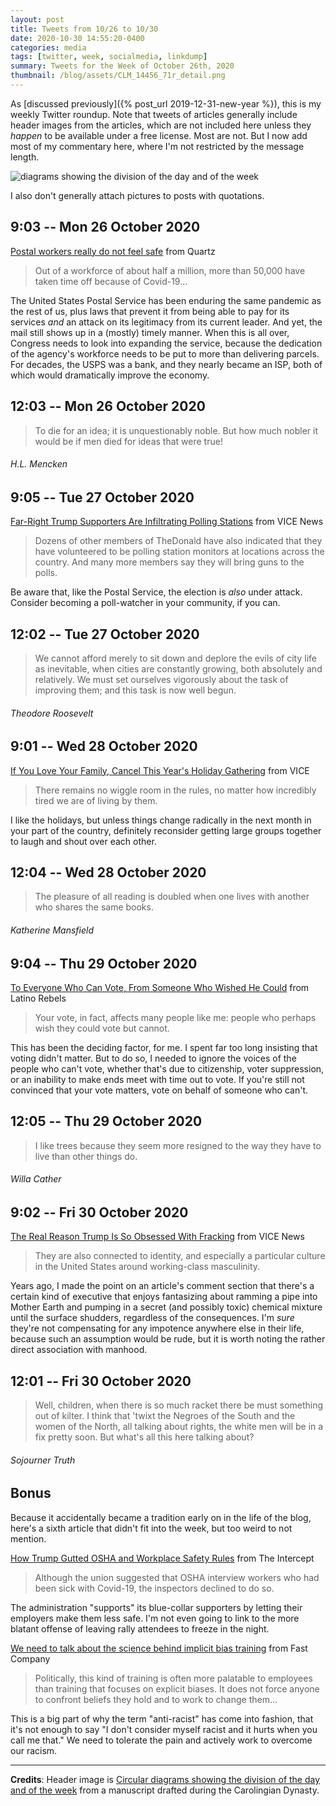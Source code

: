 ```yaml
---
layout: post
title: Tweets from 10/26 to 10/30
date: 2020-10-30 14:55:20-0400
categories: media
tags: [twitter, week, socialmedia, linkdump]
summary: Tweets for the Week of October 26th, 2020
thumbnail: /blog/assets/CLM_14456_71r_detail.png
---
```


As [discussed previously]({% post_url 2019-12-31-new-year %}), this is my weekly Twitter roundup.  Note that tweets of articles generally include header images from the articles, which are not included here unless they *happen* to be available under a free license.  Most are not.  But I now add most of my commentary here, where I'm not restricted by the message length.

![diagrams showing the division of the day and of the week](/blog/assets/CLM_14456_71r_detail.png "diagrams showing the division of the day and of the week")

I also don't generally attach pictures to posts with quotations.

## 9:03 -- Mon 26 October 2020

[<i class="fab fa-twitter-square"></i>](https://twitter.com/jcolag/status/1320712533695606784) [Postal workers really do not feel safe](https://qz.com/1919465/postal-workers-are-filing-500-osha-safety-complaints-each-day/) from Quartz

 > Out of a workforce of about half a million, more than 50,000 have taken time off because of Covid-19...

The United States Postal Service has been enduring the same pandemic as the rest of us, plus laws that prevent it from being able to pay for its services *and* an attack on its legitimacy from its current leader.  And yet, the mail still shows up in a (mostly) timely manner.  When this is all over, Congress needs to look into expanding the service, because the dedication of the agency's workforce needs to be put to more than delivering parcels.  For decades, the USPS was a bank, and they nearly became an ISP, both of which would dramatically improve the economy.

## 12:03 -- Mon 26 October 2020

[<i class="fab fa-twitter"></i>](https://twitter.com/jcolag/status/1320757832006905859)

 > To die for an idea; it is unquestionably noble. But how much nobler it would be if men died for ideas that were true!

###### H.L. Mencken

## 9:05 -- Tue 27 October 2020

[<i class="fab fa-twitter-square"></i>](https://twitter.com/jcolag/status/1321075425104162817) [Far-Right Trump Supporters Are Infiltrating Polling Stations](https://www.vice.com/en/article/dy8gz7/far-right-trump-supporters-are-infiltrating-polling-stations) from VICE News

 > Dozens of other members of TheDonald have also indicated that they have volunteered to be polling station monitors at locations across the country. And many more members say they will bring guns to the polls.

Be aware that, like the Postal Service, the election is *also* under attack.  Consider becoming a poll-watcher in your community, if you can.

## 12:02 -- Tue 27 October 2020

[<i class="fab fa-twitter"></i>](https://twitter.com/jcolag/status/1321119968537305088)

 > We cannot afford merely to sit down and deplore the evils of city life as inevitable, when cities are constantly growing, both absolutely and relatively. We must set ourselves vigorously about the task of improving them; and this task is now well begun.

###### Theodore Roosevelt

## 9:01 -- Wed 28 October 2020

[<i class="fab fa-twitter-square"></i>](https://twitter.com/jcolag/status/1321436806378741762) [If You Love Your Family, Cancel This Year's Holiday Gathering](https://www.vice.com/en/article/bvxg53/should-i-go-home-for-holidays-covid-2020) from VICE

 > There remains no wiggle room in the rules, no matter how incredibly tired we are of living by them.

I like the holidays, but unless things change radically in the next month in your part of the country, definitely reconsider getting large groups together to laugh and shout over each other.

## 12:04 -- Wed 28 October 2020

[<i class="fab fa-twitter"></i>](https://twitter.com/jcolag/status/1321482859639566336)

 > The pleasure of all reading is doubled when one lives with another who shares the same books.

###### Katherine Mansfield

## 9:04 -- Thu 29 October 2020

[<i class="fab fa-twitter-square"></i>](https://twitter.com/jcolag/status/1321799948850126848) [To Everyone Who Can Vote, From Someone Who Wished He Could](https://www.latinorebels.com/2020/10/21/toeveryonewhocanvote/) from Latino Rebels

 > Your vote, in fact, affects many people like me: people who perhaps wish they could vote but cannot.

This has been the deciding factor, for me.  I spent far too long insisting that voting didn't matter.  But to do so, I needed to ignore the voices of the people who can't vote, whether that's due to citizenship, voter suppression, or an inability to make ends meet with time out to vote.  If you're still not convinced that your vote matters, vote on behalf of someone who can't.

## 12:05 -- Thu 29 October 2020

[<i class="fab fa-twitter"></i>](https://twitter.com/jcolag/status/1321845499222216706)

 > I like trees because they seem more resigned to the way they have to live than other things do.

###### Willa Cather

## 9:02 -- Fri 30 October 2020

[<i class="fab fa-twitter-square"></i>](https://twitter.com/jcolag/status/1322161833780801536) [The Real Reason Trump Is So Obsessed With Fracking](https://www.vice.com/en/article/v7mgmb/the-real-reason-donald-trump-is-so-obsessed-with-fracking) from VICE News

 > They are also connected to identity, and especially a particular culture in the United States around working-class masculinity.

Years ago, I made the point on an article's comment section that there's a certain kind of executive that enjoys fantasizing about ramming a pipe into Mother Earth and pumping in a secret (and possibly toxic) chemical mixture until the surface shudders, regardless of the consequences.  I'm *sure* they're not compensating for any impotence anywhere else in their life, because such an assumption would be rude, but it is worth noting the rather direct association with manhood.

## 12:01 -- Fri 30 October 2020

[<i class="fab fa-twitter"></i>](https://twitter.com/jcolag/status/1322206880270221313)

 > Well, children, when there is so much racket there be must something out of kilter. I think that 'twixt the Negroes of the South and the women of the North, all talking about rights, the white men will be in a fix pretty soon. But what's all this here talking about?

###### Sojourner Truth

## Bonus

Because it accidentally became a tradition early on in the life of the blog, here's a sixth article that didn't fit into the week, but too weird to not mention.

<i class="fas fa-square"></i> [How Trump Gutted OSHA and Workplace Safety Rules](https://theintercept.com/2020/10/20/trump-osha-workplace-safety-covid/) from The Intercept

 > Although the union suggested that OSHA interview workers who had been sick with Covid-19, the inspectors declined to do so.

The administration "supports" its blue-collar supporters by letting their employers make them less safe.  I'm not even going to link to the more blatant offense of leaving rally attendees to freeze in the night.

<i class="fas fa-square"></i> [We need to talk about the science behind implicit bias training](https://www.fastcompany.com/90564352/we-need-to-talk-about-the-science-behind-implicit-bias-training) from Fast Company

 > Politically, this kind of training is often more palatable to employees than training that focuses on explicit biases. It does not force anyone to confront beliefs they hold and to work to change them...

This is a big part of why the term "anti-racist" has come into fashion, that it's not enough to say "I don't consider myself racist and it hurts when you call me that."  We need to tolerate the pain and actively work to overcome our racism.

* * *

**Credits**:  Header image is [Circular diagrams showing the division of the day and of the week](https://en.wikipedia.org/wiki/Week#/media/File:CLM_14456_71r_detail.jpg) from a manuscript drafted during the Carolingian Dynasty.
